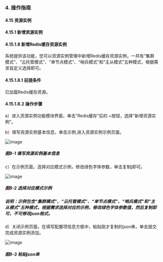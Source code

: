 ### 4. 操作指南

#### 4.15 资源实例

#### 4.15.1 新增资源实例

#### 4.15.1.8 新增Redis缓存资源实例

系统提供该功能，您可以资源实例管理中新增Redis缓存资源实例，一共有“集群模式”、“云托管模式”、“单节点模式”、“哨兵模式”和“主从模式”五种模式，根据需求自定义选择即可。

#### 4.15.1.8.1 前提条件

已加载Redis缓存资源。

#### 4.15.1.8.2 操作步骤

a）进入资源实例功能模块界面，单击“Redis缓存”后的 +按钮，选择“新增资源实例”。

b）填写资源实例基本信息，单击示例,进入资源实例示例页面。

![image](https://user-images.githubusercontent.com/79617492/198255375-23eb6b20-887f-4371-82af-26ec6c1dc80f.png)

##### 图8-1 填写资源实例基本信息

c）在示例页面，选择对应模式示例，修改绿色字体参数，单击复制j即可。

![image](https://user-images.githubusercontent.com/79617492/198255401-828ba72d-67e6-49e5-be75-b9b27dd89ac2.png)

##### 图8-2 选择对应模式示例

##### 说明：示例包含“集群模式”、“云托管模式”、“单节点模式”、“哨兵模式”和“主从模式”五种模式，根据需求选择对应的示例，修改绿色字体参数值，然后复制即可，不可修改json格式。

d）关闭示例页面，在填写配置项信息方框中，粘贴刚才复制的json串，单击提交完成资源实例添加。

![image](https://user-images.githubusercontent.com/79617492/198255417-a2d06cdc-e8c2-4b12-8746-bde38b7ebb2f.png)

##### 图8-3 粘贴json串
